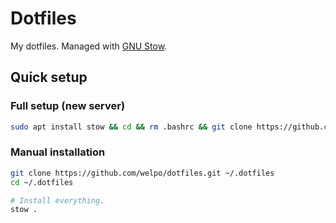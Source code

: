 # Dotfiles

My dotfiles. Managed with [GNU Stow](https://www.gnu.org/software/stow/).

## Quick setup

### Full setup (new server)

```bash
sudo apt install stow && cd && rm .bashrc && git clone https://github.com/welpo/dotfiles.git && cd dotfiles && stow *
```

### Manual installation

```bash
git clone https://github.com/welpo/dotfiles.git ~/.dotfiles
cd ~/.dotfiles

# Install everything.
stow .
```
